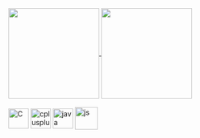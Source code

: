 <a href="https://github.com/nocctis/github-readme-stats">
  <img align="center" height=180cm src="https://github-readme-stats.vercel.app/api?username=juliana-vieira&count_private=true&show_icons=true&theme=radical&hide_border=true" />
</a>
<a href=https://github.com/nocctis/github-readme-stats">
  <img align="center" height=180cm src="https://github-readme-stats.vercel.app/api/top-langs/?username=juliana-vieira&layout=compact&langs_count=6&theme=radical&hide_border=true" />
</a>

<div style="display: inline_block"><br>
  <img align="center" alt="C" height="40" width="40" src="https://cdn.jsdelivr.net/gh/devicons/devicon/icons/c/c-plain.svg"/>
  <img align="center" alt="cplusplus" height="40" width="40" src="https://cdn.jsdelivr.net/gh/devicons/devicon/icons/cplusplus/cplusplus-line.svg"/>
  <img align="center" alt="java" height="40" width="40" src="https://cdn.jsdelivr.net/gh/devicons/devicon/icons/javascript/javascript-original.svg"/>
  <img align="center" alt="js" height="45" width="45" src="https://cdn.jsdelivr.net/gh/devicons/devicon/icons/java/java-original-wordmark.svg"/>  
<div>

